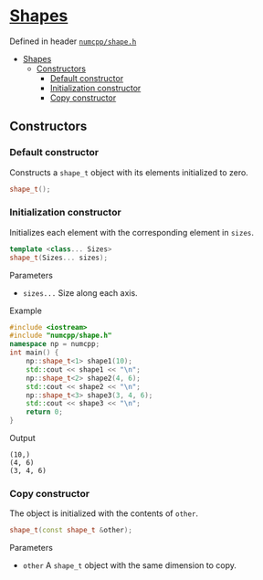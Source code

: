 # [Shapes](./readme.md)

Defined in header [`numcpp/shape.h`](/include/numcpp/shape.h)

- [Shapes](#shapes)
  - [Constructors](#constructors)
    - [Default constructor](#default-constructor)
    - [Initialization constructor](#initialization-constructor)
    - [Copy constructor](#copy-constructor)

## Constructors

### Default constructor

Constructs a `shape_t` object with its elements initialized to zero.
```cpp
shape_t();
```

### Initialization constructor

Initializes each element with the corresponding element in `sizes`.
```cpp
template <class... Sizes>
shape_t(Sizes... sizes);
```

Parameters

* `sizes...` Size along each axis.

Example

```cpp
#include <iostream>
#include "numcpp/shape.h"
namespace np = numcpp;
int main() {
    np::shape_t<1> shape1(10);
    std::cout << shape1 << "\n";
    np::shape_t<2> shape2(4, 6);
    std::cout << shape2 << "\n";
    np::shape_t<3> shape3(3, 4, 6);
    std::cout << shape3 << "\n";
    return 0;
}
```

Output

```
(10,)
(4, 6)
(3, 4, 6)
```

### Copy constructor

The object is initialized with the contents of `other`.
```cpp
shape_t(const shape_t &other);
```

Parameters

* `other` A `shape_t` object with the same dimension to copy.
